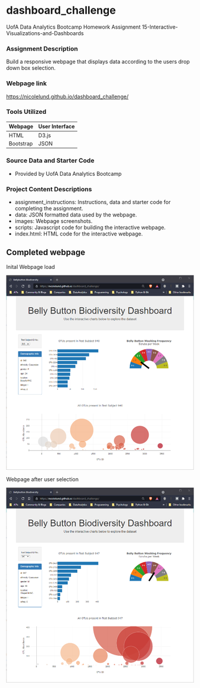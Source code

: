 # dashboard_challenge


UofA Data Analytics Bootcamp Homework Assignment 15-Interactive-Visualizations-and-Dashboards

### Assignment Description

Build a responsive webpage that displays data according to the users drop down box selection.

### Webpage link
https://nicolelund.github.io/dashboard_challenge/

### Tools Utilized
| Webpage | User Interface |
|----------|----------|
| HTML | D3.js |
| Bootstrap | JSON |


### Source Data and Starter Code
* Provided by UofA Data Analytics Bootcamp

### Project Content Descriptions
* assignment_instructions: Instructions, data and starter code for completing the assignment.
* data: JSON formatted data used by the webpage.
* images: Webpage screenshots.
* scripts: Javascript code for building the interactive webpage.
* index.html: HTML code for the interactive webpage.

## Completed webpage
Inital Webpage load

![webpage initialization](images/webpage_initialization.png)

Webpage after user selection

![user selection](images/webpage_userSelection.png)